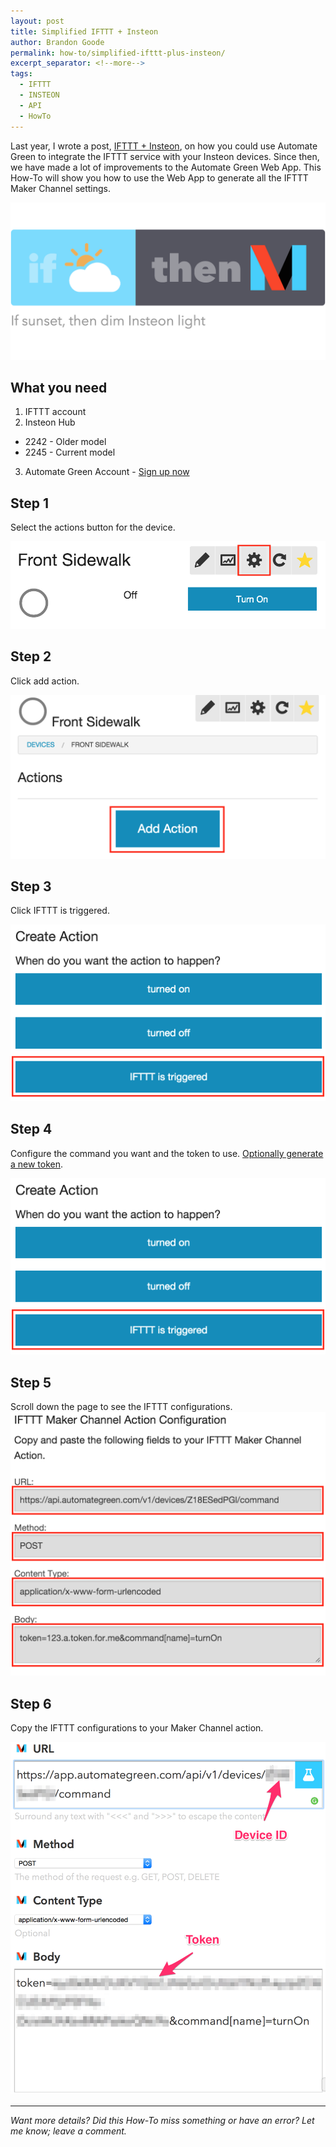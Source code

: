 ```yaml
---
layout: post
title: Simplified IFTTT + Insteon
author: Brandon Goode
permalink: how-to/simplified-ifttt-plus-insteon/
excerpt_separator: <!--more-->
tags:
  - IFTTT
  - INSTEON
  - API
  - HowTo
---
```


Last year, I wrote a post, [IFTTT + Insteon](/post/ifttt-plus-insteon/), on how you could use Automate Green to integrate the IFTTT service with your Insteon devices.  Since then, we have made a lot of improvements to the Automate Green Web App.  This How-To will show you how to use the Web App to generate all the IFTTT Maker Channel settings.

![If sunset then dim Insteon light](/assets/posts/ifttt-plus-insteon.png)

<!--more-->

## What you need
1. IFTTT account
2. Insteon Hub
  * 2242 - Older model
  * 2245 - Current model
3. Automate Green Account - [Sign up now](https://www.automategreen.com)

## Step 1

Select the actions button for the device.

![Action Button](/assets/posts/select-actions.png)

## Step 2

Click add action.

![Add Action](/assets/posts/add-action.png)

## Step 3

Click IFTTT is triggered.

![IFTTT Triggered](/assets/posts/ifttt-action.png)

## Step 4

Configure the command you want and the token to use. [Optionally generate a new token](/how-to/token-management/).

![IFTTT Action Options](/assets/posts/ifttt-action.png)

## Step 5

Scroll down the page to see the IFTTT configurations.
![IFTTT Configurations](/assets/posts/ifttt-action-configs.png)

## Step 6

Copy the IFTTT configurations to your Maker Channel action.

![IFTTT Maker Channel Action](/assets/posts/ifttt-insteon-action.png)

<hr>

*Want more details?  Did this How-To miss something or have an error?  Let me know; leave a comment.*
